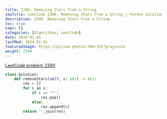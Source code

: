 ```yaml
---
title: 2390. Removing Stars From a String
seoTitle: LeetCode 2390. Removing Stars From a String | Python solution and explanation
description: 2390. Removing Stars From a String
toc: true
tags: []
categories: [Algorithms, LeetCode]
date: 2024-01-01
lastMod: 2024-01-01
featuredImage: https://picsum.photos/700/155?grayscale
weight: 2390
---
```


[LeetCode problem 2390](https://leetcode.com/problems/removing-stars-from-a-string/)

```python
class Solution:
    def removeStars(self, s: str) -> str:
        res = []
        for c in s:
            if c == '*':
                res.pop()
            else:
                res.append(c)
        return ''.join(res)

```